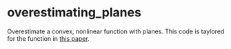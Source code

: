 # overestimating_planes
Overestimate a convex, nonlinear function with planes. This code is taylored for the function in [this paper](https://arxiv.org/abs/1809.10391).

